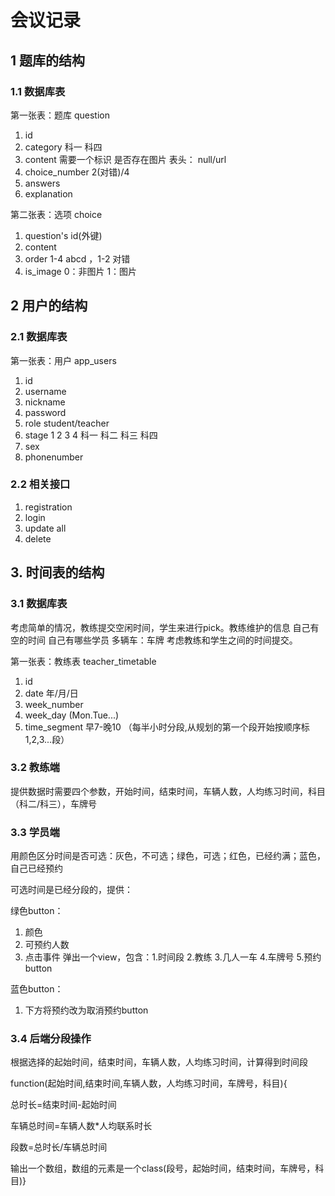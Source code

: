 # 会议记录

## 1 题库的结构

### 1.1 数据库表

第一张表：题库 question

1. id
2. category 科一 科四
3. content 需要一个标识 是否存在图片 表头： null/url
4. choice_number 2(对错)/4
5. answers
6. explanation

第二张表：选项 choice

1. question's id(外键)
2. content
3. order 1-4 abcd ，1-2 对错
4. is_image 0：非图片 1：图片

## 2 用户的结构

### 2.1 数据库表

第一张表：用户 app_users

1. id
2. username
3. nickname
4. password
5. role student/teacher
6. stage 1 2 3 4 科一 科二 科三 科四
7. sex
8. phonenumber

### 2.2 相关接口

1. registration
2. login
3. update all
4. delete

## 3. 时间表的结构

### 3.1 数据库表

考虑简单的情况，教练提交空闲时间，学生来进行pick。教练维护的信息 自己有空的时间 自己有哪些学员 多辆车：车牌  考虑教练和学生之间的时间提交。

第一张表：教练表 teacher_timetable

1. id
2. date 年/月/日
3. week_number
4. week_day (Mon.Tue...)
5. time_segment 早7-晚10 （每半小时分段,从规划的第一个段开始按顺序标1,2,3...段）

### 3.2 教练端

提供数据时需要四个参数，开始时间，结束时间，车辆人数，人均练习时间，科目（科二/科三），车牌号

### 3.3 学员端

用颜色区分时间是否可选：灰色，不可选；绿色，可选；红色，已经约满；蓝色，自己已经预约

可选时间是已经分段的，提供：

绿色button：

1. 颜色
2. 可预约人数
3. 点击事件 弹出一个view，包含：1.时间段 2.教练 3.几人一车 4.车牌号 5.预约button

蓝色button：

1. 下方将预约改为取消预约button

### 3.4 后端分段操作

根据选择的起始时间，结束时间，车辆人数，人均练习时间，计算得到时间段

function(起始时间,结束时间,车辆人数，人均练习时间，车牌号，科目){

总时长=结束时间-起始时间

车辆总时间=车辆人数*人均联系时长

段数=总时长/车辆总时间

输出一个数组，数组的元素是一个class(段号，起始时间，结束时间，车牌号，科目)}